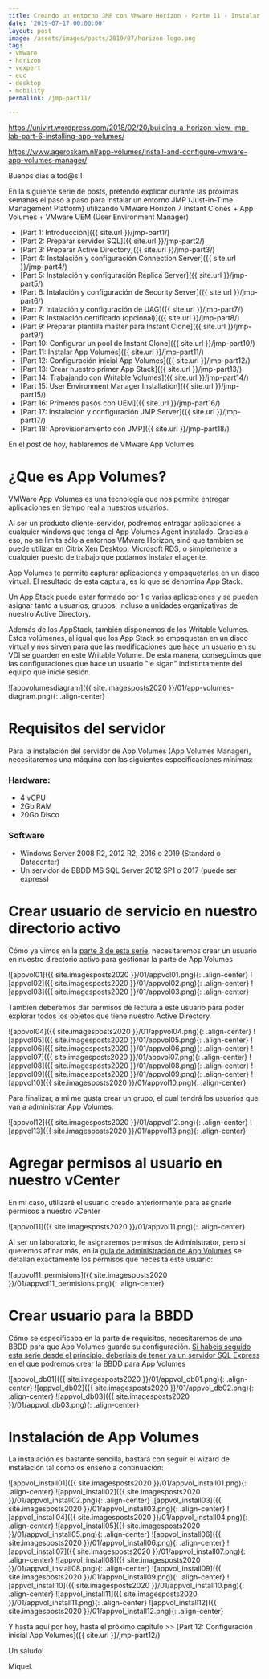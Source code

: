 ```yaml
---
title: Creando un entorno JMP con VMware Horizon - Parte 11 - Instalar App Volumes
date: '2019-07-17 00:00:00'
layout: post
image: /assets/images/posts/2019/07/horizon-logo.png
tag:
- vmware
- horizon
- vexpert
- euc
- desktop
- mobility
permalink: /jmp-part11/

---
```


https://univirt.wordpress.com/2018/02/20/building-a-horizon-view-jmp-lab-part-6-installing-app-volumes/

https://www.ageroskam.nl/app-volumes/install-and-configure-vmware-app-volumes-manager/

Buenos dias a tod@s!!

En la siguiente serie de posts, pretendo explicar durante las próximas semanas el paso a paso para instalar un entorno JMP (Just-in-Time Management Platform) utilizando VMware Horizon 7 Instant Clones + App Volumes + VMware UEM (User Environment Manager) 

- [Part 1: Introducción]({{ site.url }}/jmp-part1/)
- [Part 2: Preparar servidor SQL]({{ site.url }}/jmp-part2/)
- [Part 3: Preparar Active Directory]({{ site.url }}/jmp-part3/)
- [Part 4: Instalación y configuración Connection Server]({{ site.url }}/jmp-part4/)
- [Part 5: Instalación y configuración Replica Server]({{ site.url }}/jmp-part5/)
- [Part 6: Intalación y configuración de Security Server]({{ site.url }}/jmp-part6/)
- [Part 7: Intalación y configuración de UAG]({{ site.url }}/jmp-part7/)
- [Part 8: Instalación certificado (opcional)]({{ site.url }}/jmp-part8/)
- [Part 9: Preparar plantilla master para Instant Clone]({{ site.url }}/jmp-part9/)
- [Part 10: Configurar un pool de Instant Clone]({{ site.url }}/jmp-part10/)
- [Part 11: Instalar App Volumes]({{ site.url }}/jmp-part11/)
- [Part 12: Configuración inicial App Volumes]({{ site.url }}/jmp-part12/)
- [Part 13: Crear nuestro primer App Stack]({{ site.url }}/jmp-part13/)
- [Part 14: Trabajando con Writable Volumes]({{ site.url }}/jmp-part14/)
- [Part 15: User Environment Manager Installation]({{ site.url }}/jmp-part15/)
- [Part 16: Primeros pasos con UEM]({{ site.url }}/jmp-part16/)
- [Part 17: Instalación y configuración JMP Server]({{ site.url }}/jmp-part17/)
- [Part 18: Aprovisionamiento con JMP]({{ site.url }}/jmp-part18/)

En el post de hoy, hablaremos de VMware App Volumes

# ¿Que es App Volumes?

VMWare App Volumes es una tecnología que nos permite entregar aplicaciones en tiempo real a nuestros usuarios.

Al ser un producto cliente-servidor, podremos entragar aplicaciones a cualquier windows que tenga el App Volumes Agent instalado. Gracias a eso, no se limita sólo a entornos VMware Horizon, sinó que tambien se puede utilizar en Citrix Xen Desktop, Microsoft RDS, o simplemente a cualquier puesto de trabajo que podamos instalar el agente.

App Volumes te permite capturar aplicaciones y empaquetarlas en un disco virtual. El resultado de esta captura, es lo que se denomina App Stack.

Un App Stack puede estar formado por 1 o varias aplicaciones y se pueden asignar tanto a usuarios, grupos, incluso a unidades organizativas de nuestro Active Directory.

Además de los AppStack, también disponemos de los Writable Volumes. Estos volúmenes, al igual que los App Stack se empaquetan en un disco virtual y nos sirven para que las modificaciones que hace un usuario en su VDI se guarden en este Writable Volume. De esta manera, conseguimos que las configuraciones que hace un usuario "le sigan" indistintamente del equipo que inicie sesión.

![appvolumesdiagram]({{ site.imagesposts2020 }}/01/app-volumes-diagram.png){: .align-center}

# Requisitos del servidor

Para la instalación del servidor de App Volumes (App Volumes Manager), necesitaremos una máquina con las siguientes especificaciones mínimas:

### Hardware:

- 4 vCPU
- 2Gb RAM
- 20Gb Disco

### Software

- Windows Server 2008 R2, 2012 R2, 2016 o 2019 (Standard o Datacenter)
- Un servidor de BBDD MS SQL Server 2012 SP1 o 2017 (puede ser express)

# Crear usuario de servicio en nuestro directorio activo

Cómo ya vimos en la [parte 3 de esta serie](https://miquelmariano.github.io/jmp-part3/), necesitaremos crear un usuario en nuestro directorio activo para gestionar la parte de App Volumes

![appvol01]({{ site.imagesposts2020 }}/01/appvol01.png){: .align-center}
![appvol02]({{ site.imagesposts2020 }}/01/appvol02.png){: .align-center}
![appvol03]({{ site.imagesposts2020 }}/01/appvol03.png){: .align-center}

También deberemos dar permisos de lectura a este usuario para poder explorar todos los objetos que tiene nuestro Active Directory.

![appvol04]({{ site.imagesposts2020 }}/01/appvol04.png){: .align-center}
![appvol05]({{ site.imagesposts2020 }}/01/appvol05.png){: .align-center}
![appvol06]({{ site.imagesposts2020 }}/01/appvol06.png){: .align-center}
![appvol07]({{ site.imagesposts2020 }}/01/appvol07.png){: .align-center}
![appvol08]({{ site.imagesposts2020 }}/01/appvol08.png){: .align-center}
![appvol09]({{ site.imagesposts2020 }}/01/appvol09.png){: .align-center}
![appvol10]({{ site.imagesposts2020 }}/01/appvol10.png){: .align-center}

Para finalizar, a mi me gusta crear un grupo, el cual tendrá los usuarios que van a administrar App Volumes.

![appvol12]({{ site.imagesposts2020 }}/01/appvol12.png){: .align-center}
![appvol13]({{ site.imagesposts2020 }}/01/appvol13.png){: .align-center}

# Agregar permisos al usuario en nuestro vCenter

En mi caso, utilizaré el usuario creado anteriormente para asignarle permisos a nuestro vCenter

![appvol11]({{ site.imagesposts2020 }}/01/appvol11.png){: .align-center}

Al ser un laboratorio, le asignaremos permisos de Administrator, pero si queremos afinar más, en la [guía de administración de App Volumes](https://docs.vmware.com/en/VMware-App-Volumes/2.16/App-Volumes-Admin-Guide-216.pdf) se detallan exactamente los permisos que necesita este usuario:

![appvol11_permisions]({{ site.imagesposts2020 }}/01/appvol11_permisions.png){: .align-center}

# Crear usuario para la BBDD

Cómo se especificaba en la parte de requisitos, necesitaremos de una BBDD para que App Volumes guarde su configuración. [Si habeis seguido esta serie desde el principio, deberiais de tener ya un servidor SQL Express](https://miquelmariano.github.io/jmp-part2/) en el que podremos crear la BBDD para App Volumes

![appvol_db01]({{ site.imagesposts2020 }}/01/appvol_db01.png){: .align-center}
![appvol_db02]({{ site.imagesposts2020 }}/01/appvol_db02.png){: .align-center}
![appvol_db03]({{ site.imagesposts2020 }}/01/appvol_db03.png){: .align-center}

# Instalación de App Volumes

La instalación es bastante sencilla, bastará con seguir el wizard de instalación tal como os enseño a continuación:

![appvol_install01]({{ site.imagesposts2020 }}/01/appvol_install01.png){: .align-center}
![appvol_install02]({{ site.imagesposts2020 }}/01/appvol_install02.png){: .align-center}
![appvol_install03]({{ site.imagesposts2020 }}/01/appvol_install03.png){: .align-center}
![appvol_install04]({{ site.imagesposts2020 }}/01/appvol_install04.png){: .align-center}
![appvol_install05]({{ site.imagesposts2020 }}/01/appvol_install05.png){: .align-center}
![appvol_install06]({{ site.imagesposts2020 }}/01/appvol_install06.png){: .align-center}
![appvol_install07]({{ site.imagesposts2020 }}/01/appvol_install07.png){: .align-center}
![appvol_install08]({{ site.imagesposts2020 }}/01/appvol_install08.png){: .align-center}
![appvol_install09]({{ site.imagesposts2020 }}/01/appvol_install09.png){: .align-center}
![appvol_install10]({{ site.imagesposts2020 }}/01/appvol_install10.png){: .align-center}
![appvol_install11]({{ site.imagesposts2020 }}/01/appvol_install11.png){: .align-center}
![appvol_install12]({{ site.imagesposts2020 }}/01/appvol_install12.png){: .align-center}

Y hasta aquí por hoy, hasta el próximo capítulo >> [Part 12: Configuración inicial App Volumes]({{ site.url }}/jmp-part12/)

Un saludo!

Miquel.


